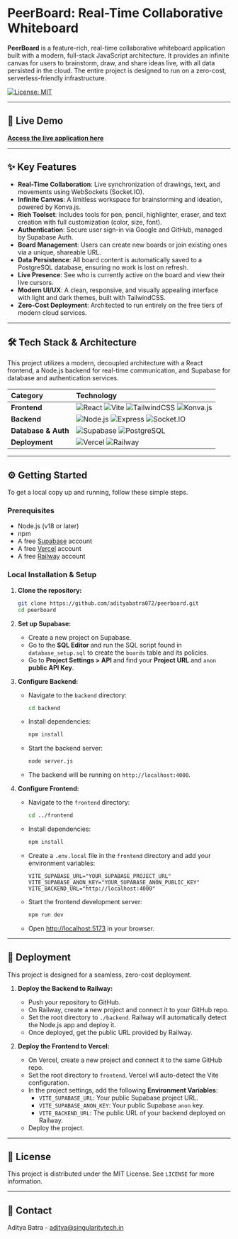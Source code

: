# PeerBoard: Real-Time Collaborative Whiteboard

**PeerBoard** is a feature-rich, real-time collaborative whiteboard application built with a modern, full-stack JavaScript architecture. It provides an infinite canvas for users to brainstorm, draw, and share ideas live, with all data persisted in the cloud. The entire project is designed to run on a zero-cost, serverless-friendly infrastructure.

[![License: MIT](https://img.shields.io/badge/License-MIT-blue.svg?style=for-the-badge)](https://opensource.org/licenses/MIT)

---

## 🚀 Live Demo

**[Access the live application here](https://peerboard.vercel.app/dashboard)**

---

## ✨ Key Features

* **Real-Time Collaboration**: Live synchronization of drawings, text, and movements using WebSockets (Socket.IO).
* **Infinite Canvas**: A limitless workspace for brainstorming and ideation, powered by Konva.js.
* **Rich Toolset**: Includes tools for pen, pencil, highlighter, eraser, and text creation with full customization (color, size, font).
* **Authentication**: Secure user sign-in via Google and GitHub, managed by Supabase Auth.
* **Board Management**: Users can create new boards or join existing ones via a unique, shareable URL.
* **Data Persistence**: All board content is automatically saved to a PostgreSQL database, ensuring no work is lost on refresh.
* **Live Presence**: See who is currently active on the board and view their live cursors.
* **Modern UI/UX**: A clean, responsive, and visually appealing interface with light and dark themes, built with TailwindCSS.
* **Zero-Cost Deployment**: Architected to run entirely on the free tiers of modern cloud services.

---

## 🛠️ Tech Stack & Architecture

This project utilizes a modern, decoupled architecture with a React frontend, a Node.js backend for real-time communication, and Supabase for database and authentication services.

| Category      | Technology                                                                                                                                                                                                                                                                                          |
| :------------ | :-------------------------------------------------------------------------------------------------------------------------------------------------------------------------------------------------------------------------------------------------------------------------------------------------- |
| **Frontend** | ![React](https://img.shields.io/badge/-React-61DAFB?style=for-the-badge&logo=react&logoColor=black) ![Vite](https://img.shields.io/badge/-Vite-646CFF?style=for-the-badge&logo=vite&logoColor=white) ![TailwindCSS](https://img.shields.io/badge/-TailwindCSS-38B2AC?style=for-the-badge&logo=tailwindcss&logoColor=white) ![Konva.js](https://img.shields.io/badge/-Konva.js-2D97D2?style=for-the-badge) |
| **Backend** | ![Node.js](https://img.shields.io/badge/-Node.js-339933?style=for-the-badge&logo=node.js&logoColor=white) ![Express](https://img.shields.io/badge/-Express-000000?style=for-the-badge&logo=express&logoColor=white) ![Socket.IO](https://img.shields.io/badge/-Socket.IO-010101?style=for-the-badge&logo=socket.io&logoColor=white) |
| **Database & Auth** | ![Supabase](https://img.shields.io/badge/-Supabase-3ECF8E?style=for-the-badge&logo=supabase&logoColor=white) ![PostgreSQL](https://img.shields.io/badge/-PostgreSQL-4169E1?style=for-the-badge&logo=postgresql&logoColor=white) |
| **Deployment**| ![Vercel](https://img.shields.io/badge/-Vercel-000000?style=for-the-badge&logo=vercel&logoColor=white) ![Railway](https://img.shields.io/badge/-Railway-0B0D0E?style=for-the-badge&logo=railway&logoColor=white) |

---

## ⚙️ Getting Started

To get a local copy up and running, follow these simple steps.

### Prerequisites

* Node.js (v18 or later)
* npm
* A free [Supabase](https://supabase.com) account
* A free [Vercel](https://vercel.com) account
* A free [Railway](https://railway.app) account

### Local Installation & Setup

1.  **Clone the repository:**
    ```sh
    git clone https://github.com/adityabatra072/peerboard.git
    cd peerboard
    ```

2.  **Set up Supabase:**
    * Create a new project on Supabase.
    * Go to the **SQL Editor** and run the SQL script found in `database_setup.sql` to create the `boards` table and its policies.
    * Go to **Project Settings > API** and find your **Project URL** and `anon` **public API Key**.

3.  **Configure Backend:**
    * Navigate to the `backend` directory:
        ```sh
        cd backend
        ```
    * Install dependencies:
        ```sh
        npm install
        ```
    * Start the backend server:
        ```sh
        node server.js
        ```
    * The backend will be running on `http://localhost:4000`.

4.  **Configure Frontend:**
    * Navigate to the `frontend` directory:
        ```sh
        cd ../frontend
        ```
    * Install dependencies:
        ```sh
        npm install
        ```
    * Create a `.env.local` file in the `frontend` directory and add your environment variables:
        ```env
        VITE_SUPABASE_URL="YOUR_SUPABASE_PROJECT_URL"
        VITE_SUPABASE_ANON_KEY="YOUR_SUPABASE_ANON_PUBLIC_KEY"
        VITE_BACKEND_URL="http://localhost:4000"
        ```
    * Start the frontend development server:
        ```sh
        npm run dev
        ```
    * Open [http://localhost:5173](http://localhost:5173) in your browser.

---

## 🚀 Deployment

This project is designed for a seamless, zero-cost deployment.

1.  **Deploy the Backend to Railway:**
    * Push your repository to GitHub.
    * On Railway, create a new project and connect it to your GitHub repo.
    * Set the root directory to `./backend`. Railway will automatically detect the Node.js app and deploy it.
    * Once deployed, get the public URL provided by Railway.

2.  **Deploy the Frontend to Vercel:**
    * On Vercel, create a new project and connect it to the same GitHub repo.
    * Set the root directory to `frontend`. Vercel will auto-detect the Vite configuration.
    * In the project settings, add the following **Environment Variables**:
        * `VITE_SUPABASE_URL`: Your public Supabase project URL.
        * `VITE_SUPABASE_ANON_KEY`: Your public Supabase `anon` key.
        * `VITE_BACKEND_URL`: The public URL of your backend deployed on Railway.
    * Deploy the project.

---

## 📜 License

This project is distributed under the MIT License. See `LICENSE` for more information.

---

## 🤝 Contact

Aditya Batra - [aditya@singularitytech.in](mailto:aditya@singularitytech.in)
